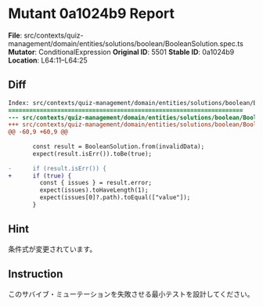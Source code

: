 # Mutant 0a1024b9 Report

**File**: src/contexts/quiz-management/domain/entities/solutions/boolean/BooleanSolution.spec.ts
**Mutator**: ConditionalExpression
**Original ID**: 5501
**Stable ID**: 0a1024b9
**Location**: L64:11–L64:25

## Diff

```diff
Index: src/contexts/quiz-management/domain/entities/solutions/boolean/BooleanSolution.spec.ts
===================================================================
--- src/contexts/quiz-management/domain/entities/solutions/boolean/BooleanSolution.spec.ts	original
+++ src/contexts/quiz-management/domain/entities/solutions/boolean/BooleanSolution.spec.ts	mutated #5501
@@ -60,9 +60,9 @@
 
       const result = BooleanSolution.from(invalidData);
       expect(result.isErr()).toBe(true);
 
-      if (result.isErr()) {
+      if (true) {
         const { issues } = result.error;
         expect(issues).toHaveLength(1);
         expect(issues[0]?.path).toEqual(["value"]);
       }
```

## Hint

条件式が変更されています。

## Instruction

このサバイブ・ミューテーションを失敗させる最小テストを設計してください。
